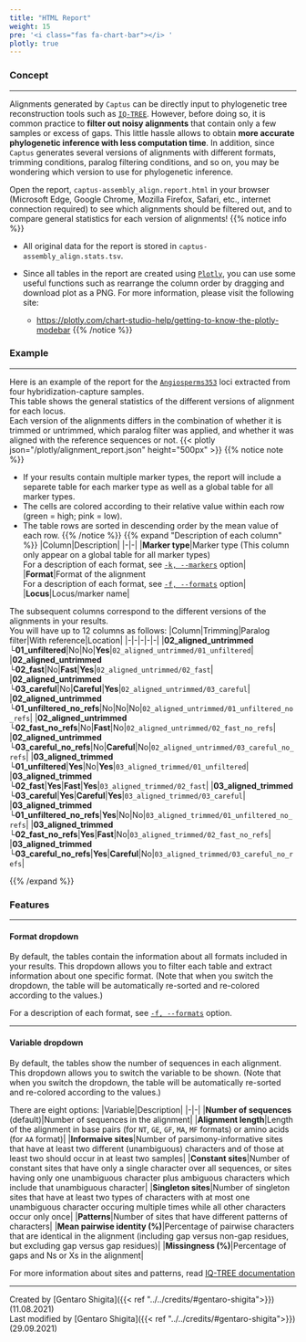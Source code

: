 ```yaml
---
title: "HTML Report"
weight: 15
pre: '<i class="fas fa-chart-bar"></i> '
plotly: true
---
```

### Concept

---
Alignments generated by `Captus` can be directly input to phylogenetic tree reconstruction tools such as [`IQ-TREE`](http://www.iqtree.org).
However, before doing so, it is common practice to **filter out noisy alignments** that contain only a few samples or excess of gaps.
This little hassle allows to obtain **more accurate phylogenetic inference with less computation time**.
In addition, since `Captus` generates several versions of alignments with different formats, trimming conditions, paralog filtering conditions, and so on, you may be wondering which version to use for phylogenetic inference.

Open the report, `captus-assembly_align.report.html` in your browser (Microsoft Edge, Google Chrome, Mozilla Firefox, Safari, etc., internet connection required) to see which alignments should be filtered out, and to compare general statistics for each version of alignments!
{{% notice info %}}

- All original data for the report is stored in `captus-assembly_align.stats.tsv`.
- Since all tables in the report are created using [`Plotly`](https://plotly.com/python), you can use some useful functions such as rearrange the column order by dragging and download plot as a PNG.
For more information, please visit the following site:

  - <https://plotly.com/chart-studio-help/getting-to-know-the-plotly-modebar>
{{% /notice %}}

### Example

---
Here is an example of the report for the [`Angiosperms353`](https://github.com/mossmatters/Angiosperms353) loci extracted from four hybridization-capture samples.  
This table shows the general statistics of the different versions of alignment for each locus.  
Each version of the alignments differs in the combination of whether it is trimmed or untrimmed, which paralog filter was applied, and whether it was aligned with the reference sequences or not.
{{< plotly json="/plotly/alignment_report.json" height="500px" >}}
{{% notice note %}}

- If your results contain multiple marker types, the report will include a separete table for each marker type as well as a global table for all marker types.
- The cells are colored according to their relative value within each row (green = high; pink = low).
- The table rows are sorted in descending order by the mean value of each row.
{{% /notice %}}
{{% expand "Description of each column" %}}
|Column|Description|
|-|-|
|**Marker type**|Marker type (This column only appear on a global table for all marker types)<br>For a description of each format, see [`-k, --markers`](http://localhost:1313/assembly/align/options/#-k---markers) option|
|**Format**|Format of the alignment<br>For a description of each format, see [`-f, --formats`](http://localhost:1313/assembly/align/options/#-f---formats) option|
|**Locus**|Locus/marker name|

The subsequent columns correspond to the different versions of the alignments in your results.  
You will have up to 12 columns as follows:
|Column|Trimming|Paralog filter|With reference|Location|
|-|-|-|-|-|
|**02_aligned_untrimmed<br>└01_unfiltered**|No|No|**Yes**|`02_aligned_untrimmed/01_unfiltered`|
|**02_aligned_untrimmed<br>└02_fast**|No|**Fast**|**Yes**|`02_aligned_untrimmed/02_fast`|
|**02_aligned_untrimmed<br>└03_careful**|No|**Careful**|**Yes**|`02_aligned_untrimmed/03_careful`|
|**02_aligned_untrimmed<br>└01_unfiltered_no_refs**|No|No|No|`02_aligned_untrimmed/01_unfiltered_no_refs`|
|**02_aligned_untrimmed<br>└02_fast_no_refs**|No|**Fast**|No|`02_aligned_untrimmed/02_fast_no_refs`|
|**02_aligned_untrimmed<br>└03_careful_no_refs**|No|**Careful**|No|`02_aligned_untrimmed/03_careful_no_refs`|
|**03_aligned_trimmed<br>└01_unfiltered**|**Yes**|No|**Yes**|`03_aligned_trimmed/01_unfiltered`|
|**03_aligned_trimmed<br>└02_fast**|**Yes**|**Fast**|**Yes**|`03_aligned_trimmed/02_fast`|
|**03_aligned_trimmed<br>└03_careful**|**Yes**|**Careful**|**Yes**|`03_aligned_trimmed/03_careful`|
|**03_aligned_trimmed<br>└01_unfiltered_no_refs**|**Yes**|No|No|`03_aligned_trimmed/01_unfiltered_no_refs`|
|**03_aligned_trimmed<br>└02_fast_no_refs**|**Yes**|**Fast**|No|`03_aligned_trimmed/02_fast_no_refs`|
|**03_aligned_trimmed<br>└03_careful_no_refs**|**Yes**|**Careful**|No|`03_aligned_trimmed/03_careful_no_refs`|

{{% /expand %}}

### Features

---

#### Format dropdown

By default, the tables contain the information about all formats included in your results.
This dropdown allows you to filter each table and extract information about one specific format.
(Note that when you switch the dropdown, the table will be automatically re-sorted and re-colored according to the values.)

For a description of each format, see [`-f, --formats`](http://localhost:1313/assembly/align/options/#-f---formats) option.

---

#### Variable dropdown

By default, the tables show the number of sequences in each alignment.
This dropdown allows you to switch the variable to be shown.
(Note that when you switch the dropdown, the table will be automatically re-sorted and re-colored according to the values.)

There are eight options:
|Variable|Description|
|-|-|
|**Number of sequences** (default)|Number of sequences in the alignment|
|**Alignment length**|Length of the alignment in base pairs (for `NT`, `GE`, `GF`, `MA`, `MF` formats) or amino acids (for `AA` format)|
|**Informaive sites**|Number of parsimony-informative sites that have at least two different (unambiguous) characters and of those at least two should occur in at least two samples|
|**Constant sites**|Number of constant sites that have only a single character over all sequences, or sites having only one unambiguous character plus ambiguous characters which include that unambiguous character|
|**Singleton sites**|Number of singleton sites that have at least two types of characters with at most one unambiguous character occuring multiple times while all other characters occur only once|
|**Patterns**|Number of sites that have different patterns of characters|
|**Mean pairwise identity (%)**|Percentage of pairwise characters that are identical in the alignment (including gap versus non-gap residues, but excluding gap versus gap residues)|
|**Missingness (%)**|Percentage of gaps and Ns or Xs in the alignment|

For more information about sites and patterns, read [<i class="fab fa-readme"></i> IQ-TREE documentation](http://www.iqtree.org/doc/Frequently-Asked-Questions#how-does-iq-tree-treat-identical-sequences)

---
Created by [Gentaro Shigita]({{< ref "../../credits/#gentaro-shigita">}}) (11.08.2021)  
Last modified by [Gentaro Shigita]({{< ref "../../credits/#gentaro-shigita">}}) (29.09.2021)
